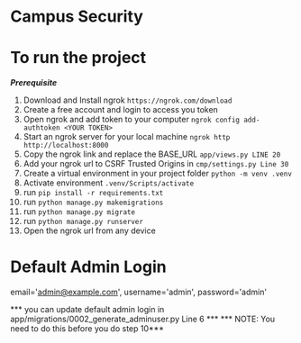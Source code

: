 # Campus Security

# To run the project
***Prerequisite***
1. Download and Install ngrok `https://ngrok.com/download`
2. Create a free account and login to access you token
3. Open ngrok and add token to your computer `ngrok config add-authtoken <YOUR TOKEN>`
4. Start an ngrok server for your local machine `ngrok http http://localhost:8000`
5. Copy the ngrok link and replace the BASE_URL `app/views.py LINE 20`
6. Add your ngrok url to CSRF Trusted Origins in `cmp/settings.py Line 30`
7. Create a virtual environment in your project folder `python -m venv .venv`
8. Activate environment `.venv/Scripts/activate`
9. run `pip install -r requirements.txt` 
10. run `python manage.py makemigrations`
11. run `python manage.py migrate`
12. run `python manage.py runserver`
13. Open the ngrok url from any device

# Default Admin Login
email='admin@example.com', 
username='admin', 
password='admin'

*** you can update default admin login in app/migrations/0002_generate_adminuser.py Line 6 ***
*** NOTE: You need to do this before you do step 10***

